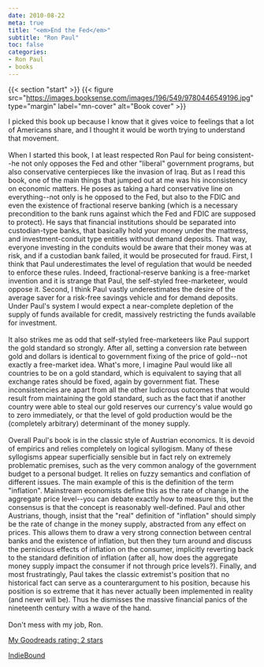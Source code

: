 ```yaml
---
date: 2010-08-22
meta: true
title: "<em>End the Fed</em>"
subtitle: "Ron Paul"
toc: false
categories:
- Ron Paul
- books
---
```


{{< section "start" >}}
{{< figure src="https://images.booksense.com/images/196/549/9780446549196.jpg" type="margin" label="mn-cover" alt="Book cover" >}}

I picked this book up because I know that it gives voice to feelings that a lot of Americans share, and I thought it would be worth trying to understand that movement. <br /><br />When I started this book, I at least respected Ron Paul for being consistent--he not only opposes the Fed and other "liberal" government programs, but also conservative centerpieces like the invasion of Iraq. But as I read this book, one of the main things that jumped out at me was his inconsistency on economic matters. He poses as taking a hard conservative line on everything--not only is he opposed to the Fed, but also to the FDIC and even the existence of fractional reserve banking (which is a necessary precondition to the bank runs against which the Fed and FDIC are supposed to protect). He says that financial institutions should be separated into custodian-type banks, that basically hold your money under the mattress, and investment-conduit type entities without demand deposits. That way, everyone investing in the conduits would be aware that their money was at risk, and if a custodian bank failed, it would be prosecuted for fraud. First, I think that Paul underestimates the level of regulation that would be needed to enforce these rules. Indeed, fractional-reserve banking is a free-market invention and it is strange that Paul, the self-styled free-marketeer, would oppose it. Second, I think Paul vastly underestimates the desire of the average saver for a risk-free savings vehicle and for demand deposits. Under Paul's system I would expect a near-complete depletion of the supply of funds available for credit, massively restricting the funds available for investment.<br /><br />It also strikes me as odd that self-styled free-marketeers like Paul support the gold standard so strongly. After all, setting a conversion rate between gold and dollars is identical to government fixing of the price of gold--not exactly a free-market idea. What's more, I imagine Paul would like all countries to be on a gold standard, which is equivalent to saying that all exchange rates should be fixed, again by government fiat. These inconsistencies are apart from all the other ludicrous outcomes that would result from maintaining the gold standard, such as the fact that if another country were able to steal our gold reserves our currency's value would go to zero immediately, or that the level of gold production would be the (completely arbitrary) determinant of the money supply.<br /><br />Overall Paul's book is in the classic style of Austrian economics. It is devoid of empirics and relies completely on logical syllogism. Many of these syllogisms appear superficially sensible but in fact rely on extremely problematic premises, such as the very common analogy of the government budget to a personal budget. It relies on fuzzy semantics and conflation of different issues. The main example of this is the definition of the term "inflation". Mainstream economists define this as the rate of change in the aggregate price level--you can debate exactly how to measure this, but the consensus is that the concept is reasonably well-defined. Paul and other Austrians, though, insist that the "real" definition of "inflation" should simply be the rate of change in the money supply, abstracted from any effect on prices. This allows them to draw a very strong connection between central banks and the existence of inflation, but then they turn around and discuss the pernicious effects of inflation on the consumer, implicitly reverting back to the standard definition of inflation (after all, how does the aggregate money supply impact the consumer if not through price levels?). Finally, and most frustratingly, Paul takes the classic extremist's position that no historical fact can serve as a counterargument to his position, because his position is so extreme that it has never actually been implemented in reality (and never will be). Thus he dismisses the massive financial panics of the nineteenth century with a wave of the hand. <br /><br />Don't mess with my job, Ron.

[My Goodreads rating: 2 stars](https://www.goodreads.com/review/show/117392682)  

[IndieBound](https://www.indiebound.org/book/9780446549196)
